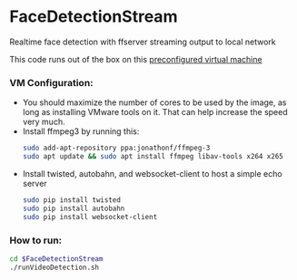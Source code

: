 # FaceDetectionStream
Realtime face detection with ffserver streaming output to local network

This code runs out of the box on this [preconfigured virtual machine](https://medium.com/@ageitgey/try-deep-learning-in-python-now-with-a-fully-pre-configured-vm-1d97d4c3e9b)

### VM Configuration:
- You should maximize the number of cores to be used by the image, as long as installing VMware tools on it. That can help increase the speed very much.
- Install ffmpeg3 by running this:
  ```bash
  sudo add-apt-repository ppa:jonathonf/ffmpeg-3
  sudo apt update && sudo apt install ffmpeg libav-tools x264 x265
  ```
- Install twisted, autobahn, and websocket-client to host a simple echo server
  ```bash
  sudo pip install twisted
  sudo pip install autobahn
  sudo pip install websocket-client
  ```
### How to run:
  ```bash
  cd $FaceDetectionStream
  ./runVideoDetection.sh
  ```
